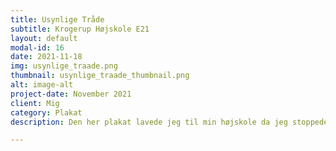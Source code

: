 ```yaml
---
title: Usynlige Tråde
subtitle: Krogerup Højskole E21
layout: default
modal-id: 16
date: 2021-11-18
img: usynlige_traade.png
thumbnail: usynlige_traade_thumbnail.png
alt: image-alt
project-date: November 2021
client: Mig
category: Plakat
description: Den her plakat lavede jeg til min højskole da jeg stoppede.

---
```

